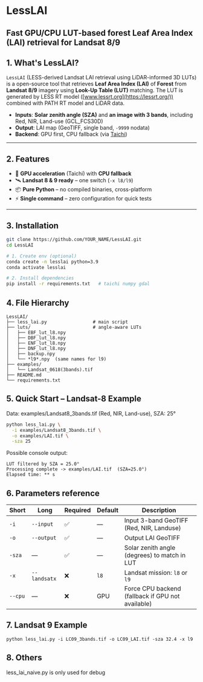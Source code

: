 # LessLAI  
**Fast GPU/CPU LUT-based forest Leaf Area Index (LAI) retrieval for Landsat 8/9**
---

## 1. What's LessLAI?
`LessLAI` (LESS-derived Landsat LAI retrieval using LiDAR-informed 3D LUTs) is a open-source tool that retrieves **Leaf Area Index (LAI)** of **Forest** from **Landsat 8/9** imagery using **Look-Up Table (LUT)** matching. The LUT is generated by LESS RT model ([www.lessrt.org](https://lessrt.org/)) combined with PATH RT model and LiDAR data. 
- **Inputs**: **Solar zenith angle (SZA)** and **an image with 3 bands**, including Red, NIR, Land-use (GCL_FCS30D) 
- **Output**: LAI map (GeoTIFF, single band, `-9999` nodata)  
- **Backend**: GPU first, CPU fallback (via [Taichi](https://taichi-lang.org/)) 
---

## 2. Features
- 🚀 **GPU acceleration** (Taichi) with **CPU fallback**  
- 🛰️ **Landsat 8 & 9 ready** – one switch (`-x l8/l9`)  
- 📦 **Pure Python** – no compiled binaries, cross-platform  
- ⚡ **Single command** – zero configuration for quick tests

---

## 3. Installation
```bash
git clone https://github.com/YOUR_NAME/LessLAI.git
cd LessLAI

# 1. Create env (optional)
conda create -n lesslai python=3.9
conda activate lesslai

# 2. Install dependencies
pip install -r requirements.txt   # taichi numpy gdal
```

## 4. File Hierarchy
```
LessLAI/
├── less_lai.py                 # main script
├── luts/                       # angle-aware LUTs
│   ├── EBF_lut_l8.npy
│   ├── DBF_lut_l8.npy
│   ├── ENF_lut_l8.npy
│   ├── DNF_lut_l8.npy
│   ├── backup.npy
│   └── *l9*.npy  (same names for l9)
├── examples/
│   └── Landsat_0618(3bands).tif
├── README.md
└── requirements.txt
```

## 5. Quick Start – Landsat-8 Example
Data: examples/Landsat8_3bands.tif (Red, NIR, Land-use), SZA: 25°
```bash
python less_lai.py \
  -i examples/Landsat8_3bands.tif \
  -o examples/LAI.tif \
  -sza 25
```

Possible console output:
```→ Using GPU backend
LUT filtered by SZA = 25.0°
Processing complete -> examples/LAI.tif  (SZA=25.0°)
Elapsed time: ** s
```

## 6. Parameters reference
| Short | Long         | Required | Default | Description                                               |
|-------|--------------|----------|---------|-----------------------------------------------------------|
| `-i`  | `--input`    | ✅       | —       | Input 3-band GeoTIFF (Red, NIR, Landuse)                  |
| `-o`  | `--output`   | ✅       | —       | Output LAI GeoTIFF                                        |
| `-sza`| —            | ✅       | —       | Solar zenith angle (degrees) to match in LUT              |
| `-x`  | `--landsatx` | ❌       | `l8`    | Landsat mission: `l8` or `l9`                             |
| `--cpu`| —           | ❌       | GPU     | Force CPU backend (fallback if GPU not available)         |

## 7. Landsat 9 Example
```
python less_lai.py -i LC09_3bands.tif -o LC09_LAI.tif -sza 32.4 -x l9
```

## 8. Others
less_lai_naive.py is only used for debug